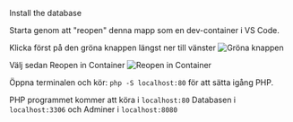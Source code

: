 Install the database

Starta genom att "reopen" denna mapp som en dev-container i VS Code.

Klicka först på den gröna knappen längst ner till vänster
![Gröna knappen](2023-01-11-09-25-03.png)

Välj sedan Reopen in Container
![Reopen in Container](2023-01-11-09-26-47.png)

Öppna terminalen och kör: `php -S localhost:80` för att sätta igång PHP.

PHP programmet kommer att köra i `localhost:80`
Databasen i `localhost:3306` och Adminer i `localhost:8080`